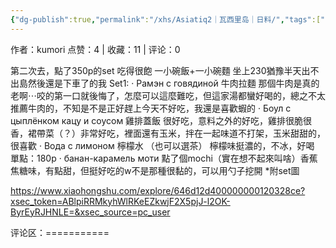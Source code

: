 ```yaml
---
{"dg-publish":true,"permalink":"/xhs/Asiatiq2｜瓦西里岛｜日料/","tags":["rednote","圣彼得堡"]}
---
```



作者：kumori
点赞：4   |   收藏：11   |   评论：0

第二次去，點了350p的set 吃得很飽 一小碗飯+一小碗麵
坐上230猶豫半天出不出島然後還是下車了的我
Set1:
· Рамэн с говядиной 牛肉拉麵 那個牛肉是真的老啊⋯咬的第一口就後悔了，怎麼可以這麼難吃，但這家湯都蠻好喝的，總之不太推薦牛肉的，不知是不是正好趕上今天不好吃，我還是喜歡蝦的
· Боул с цыплёнком кацу и соусом 雞排蓋飯 很好吃，意料之外的好吃，雞排很脆很香，裙帶菜（？）非常好吃，裡面還有玉米，拌在一起味道不打架，玉米甜甜的，很喜歡
· Вода с лимоном 檸檬水 （也可以選茶） 檸檬味挺濃的，不冰，好喝
單點：180p
· банан-карамель моти 點了個mochi（實在想不起來叫啥）香蕉焦糖味，有點甜，但挺好吃的w不是那種很黏的，可以用勺子挖開
*附set圖

https://www.xiaohongshu.com/explore/646d12d400000000120328ce?xsec_token=ABlpiRRMkyhWlRKeEZkwjF2X5pjJ-l2OK-ByrEyRJHNLE=&xsec_source=pc_user

评论区：===========

